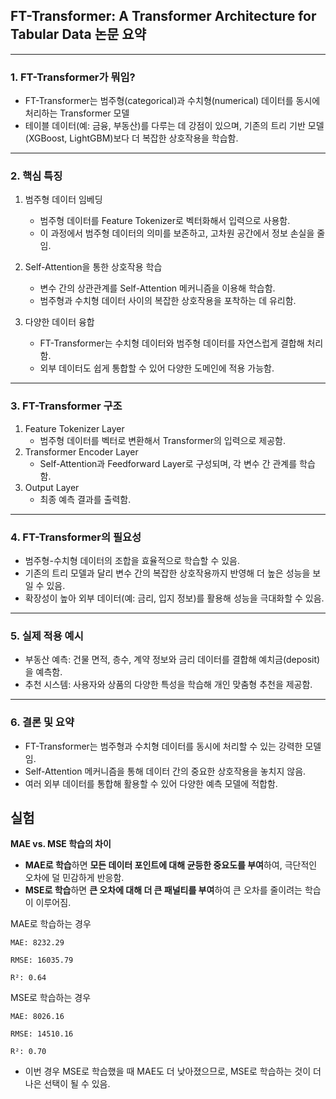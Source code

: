 ## **FT-Transformer: A Transformer Architecture for Tabular Data 논문 요약**  

---

### **1. FT-Transformer가 뭐임?**  
- FT-Transformer는 범주형(categorical)과 수치형(numerical) 데이터를 동시에 처리하는 Transformer 모델
- 테이블 데이터(예: 금융, 부동산)를 다루는 데 강점이 있으며, 기존의 트리 기반 모델(XGBoost, LightGBM)보다 더 복잡한 상호작용을 학습함.

---

### **2. 핵심 특징**  
1. 범주형 데이터 임베딩
   - 범주형 데이터를 Feature Tokenizer로 벡터화해서 입력으로 사용함.  
   - 이 과정에서 범주형 데이터의 의미를 보존하고, 고차원 공간에서 정보 손실을 줄임.  

2. Self-Attention을 통한 상호작용 학습
   - 변수 간의 상관관계를 Self-Attention 메커니즘을 이용해 학습함.  
   - 범주형과 수치형 데이터 사이의 복잡한 상호작용을 포착하는 데 유리함.  

3. 다양한 데이터 융합
   - FT-Transformer는 수치형 데이터와 범주형 데이터를 자연스럽게 결합해 처리함.  
   - 외부 데이터도 쉽게 통합할 수 있어 다양한 도메인에 적용 가능함.

---

### **3. FT-Transformer 구조**  
1. Feature Tokenizer Layer
   - 범주형 데이터를 벡터로 변환해서 Transformer의 입력으로 제공함.  
2. Transformer Encoder Layer
   - Self-Attention과 Feedforward Layer로 구성되며, 각 변수 간 관계를 학습함.  
3. Output Layer
   - 최종 예측 결과를 출력함.

---

### **4. FT-Transformer의 필요성**  
- 범주형-수치형 데이터의 조합을 효율적으로 학습할 수 있음.  
- 기존의 트리 모델과 달리 변수 간의 복잡한 상호작용까지 반영해 더 높은 성능을 보일 수 있음.  
- 확장성이 높아 외부 데이터(예: 금리, 입지 정보)를 활용해 성능을 극대화할 수 있음.

---

### **5. 실제 적용 예시**  
- 부동산 예측: 건물 면적, 층수, 계약 정보와 금리 데이터를 결합해 예치금(deposit)을 예측함.  
- 추천 시스템: 사용자와 상품의 다양한 특성을 학습해 개인 맞춤형 추천을 제공함.

---

### **6. 결론 및 요약**  
- FT-Transformer는 범주형과 수치형 데이터를 동시에 처리할 수 있는 강력한 모델임.  
- Self-Attention 메커니즘을 통해 데이터 간의 중요한 상호작용을 놓치지 않음.  
- 여러 외부 데이터를 통합해 활용할 수 있어 다양한 예측 모델에 적합함.

## 실험

**MAE vs. MSE 학습의 차이**

- **MAE로 학습**하면 **모든 데이터 포인트에 대해 균등한 중요도를 부여**하여, 극단적인 오차에 덜 민감하게 반응함.
- **MSE로 학습**하면 **큰 오차에 대해 더 큰 패널티를 부여**하여 큰 오차를 줄이려는 학습이 이루어짐.

MAE로 학습하는 경우
```
MAE: 8232.29  

RMSE: 16035.79  

R²: 0.64
```
MSE로 학습하는 경우
```
MAE: 8026.16  

RMSE: 14510.16  

R²: 0.70
```

- 이번 경우 MSE로 학습했을 때 MAE도 더 낮아졌으므로, MSE로 학습하는 것이 더 나은 선택이 될 수 있음.